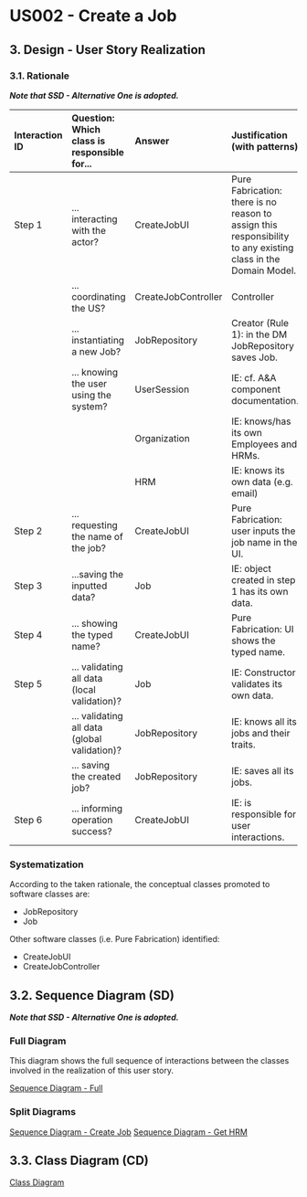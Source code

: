 # US002 - Create a Job

## 3. Design - User Story Realization

### 3.1. Rationale

_**Note that SSD - Alternative One is adopted.**_

| Interaction ID | Question: Which class is responsible for...   | Answer                | Justification (with patterns)                                                                                 |
|:---------------|:----------------------------------------------|:----------------------|:--------------------------------------------------------------------------------------------------------------|
| Step 1  		     | 	... interacting with the actor?              | CreateJobUI         | Pure Fabrication: there is no reason to assign this responsibility to any existing class in the Domain Model. |
| 			  		        | 	... coordinating the US?                     | CreateJobController | Controller                                                                                                    |
| 			  		        | 	... instantiating a new Job?               | JobRepository       | Creator (Rule 1): in the DM JobRepository saves Job.                                                      |
| 			  		        | ... knowing the user using the system?        | UserSession           | IE: cf. A&A component documentation.                                                                          |
| 			  		        | 							                                       | Organization          | IE: knows/has its own Employees and HRMs.                                                                     |
| 			  		        | 							                                       | HRM                   | IE: knows its own data (e.g. email)                                                                           |
| Step 2  		     | 	... requesting the name of the job?						  | CreateJobUI         | Pure Fabrication: user inputs the job name in the UI.                                                       |
| Step 3  		     | 	...saving the inputted data?                 | Job                 | IE: object created in step 1 has its own data.                                                                |	|                      |                                                                                                               |              
| Step 4 		      | 	... showing the typed name?                  | CreateJobUI         | Pure Fabrication: UI shows the typed name.                                                                    | 
| Step 5		       | 	... validating all data (local validation)?  | Job                 | IE: Constructor validates its own data.                                                                       | 
| 			  		        | 	... validating all data (global validation)? | JobRepository       | IE: knows all its jobs and their traits.                                                                    | 
| 			  		        | 	... saving the created job?                | JobRepository       | IE: saves all its jobs.                                                                                     | 
| Step 6 		      | 	... informing operation success?             | CreateJobUI         | IE: is responsible for user interactions.                                                                     | 

### Systematization ##

According to the taken rationale, the conceptual classes promoted to software classes are:

* JobRepository
* Job

Other software classes (i.e. Pure Fabrication) identified:

* CreateJobUI
* CreateJobController


## 3.2. Sequence Diagram (SD)

_**Note that SSD - Alternative One is adopted.**_

### Full Diagram

This diagram shows the full sequence of interactions between the classes involved in the realization of this user story.

[Sequence Diagram - Full](svg/us002-sequence-diagram-full.svg)

### Split Diagrams

[Sequence Diagram - Create Job](svg/us002-sequence-diagram-partial-create-job.svg)
[Sequence Diagram - Get HRM](svg/us002-sequence-diagram-partial-get-hrm.svg)

## 3.3. Class Diagram (CD)

[Class Diagram](svg/us002-class-diagram.svg)